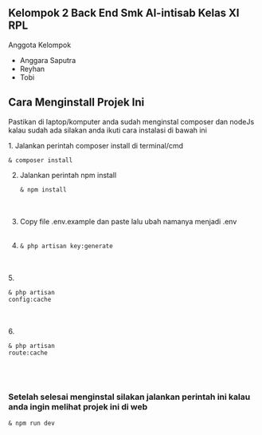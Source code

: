 ## Kelompok 2 Back End Smk Al-intisab Kelas XI RPL

<span>Anggota Kelompok</span>
<ul>
    <li>Anggara Saputra</li>
    <li>Reyhan</li>
    <li>Tobi</li>
</ul>

## Cara Menginstall Projek Ini
  <p>Pastikan di laptop/komputer anda sudah menginstal composer dan nodeJs kalau sudah ada silakan anda ikuti cara instalasi di bawah ini</p>
  1. Jalankan perintah composer install di terminal/cmd
      <pre><code class="language-html">& composer install</code></pre>

      
  2. Jalankan perintah npm install
     <pre><code class="language-html">& npm install</code></pre>
     <br><br>
  3. Copy file .env.example dan paste lalu ubah namanya menjadi .env
<br><br>
   4. <pre><code class="language-html">& php artisan key:generate</code></pre>
<br><br>
   5. <pre><code class="language-html">& php artisan config:cache</code></pre>
<br><br>
   6. <pre><code class="language-html">& php artisan route:cache</code></pre>
<br><br>
   <h3>Setelah selesai menginstal silakan jalankan perintah ini kalau anda ingin melihat projek ini di web</h3>
   <pre><code class="language-html">& npm run dev</code></pre>
